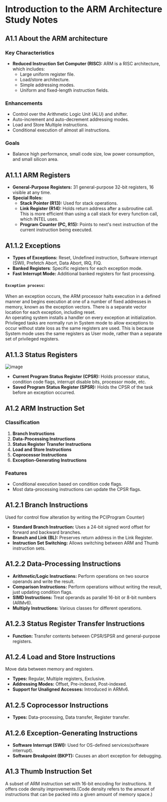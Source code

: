 # Introduction to the ARM Architecture Study Notes

## A1.1 About the ARM architecture

### Key Characteristics
- **Reduced Instruction Set Computer (RISC):** ARM is a RISC architecture, which includes:
  - Large uniform register file.
  - Load/store architecture.
  - Simple addressing modes.
  - Uniform and fixed-length instruction fields.

### Enhancements
- Control over the Arithmetic Logic Unit (ALU) and shifter.
- Auto-increment and auto-decrement addressing modes.
- Load and Store Multiple instructions.
- Conditional execution of almost all instructions.

### Goals
- Balance high performance, small code size, low power consumption, and small silicon area.

## A1.1.1 ARM Registers
- **General-Purpose Registers:** 31 general-purpose 32-bit registers, 16 visible at any time.
- **Special Roles:**
  - **Stack Pointer (R13):** Used for stack operations.
  - **Link Register (R14):** Holds return address after a subroutine call. This is more efficient than using a call stack for every function call, which INTEL uses.
  - **Program Counter (PC, R15):** Points to next's next instruction of the current instruction being executed.

## A1.1.2 Exceptions
- **Types of Exceptions:** Reset, Undefined instruction, Software interrupt (SWI), Prefetch Abort, Data Abort, IRQ, FIQ.
- **Banked Registers**: Specific registers for each exception mode.
- **Fast Interrupt Mode:** Additional banked registers for fast processing.
#### `Exception process`:
When an exception occurs, the ARM processor halts execution in a defined manner and begins execution at
one of a number of fixed addresses in memory, known as the exception vectors. There is a separate vector location for each exception, including reset.<br>
An operating system installs a handler on every exception at initialization. Privileged tasks are normally run in System mode to allow exceptions to occur without state loss as the same registers are used. This is because System mode uses the same registers as User mode, rather than a separate set of privileged registers.

## A1.1.3 Status Registers
![image](https://github.com/vacu9708/Embedded-system/assets/67142421/a8d11d29-e894-4dab-aa30-fa40bdaacdd0)

- **Current Program Status Register (CPSR):** Holds processor status, condition code flags, interrupt disable bits, processor mode, etc.
- **Saved Program Status Register (SPSR):** Holds the CPSR of the task before an exception occurred.

## A1.2 ARM Instruction Set

### Classification
1. **Branch Instructions**
2. **Data-Processing Instructions**
3. **Status Register Transfer Instructions**
4. **Load and Store Instructions**
5. **Coprocessor Instructions**
6. **Exception-Generating Instructions**

### Features
- Conditional execution based on condition code flags.
- Most data-processing instructions can update the CPSR flags.

## A1.2.1 Branch Instructions
Used for control flow alteration by writing the PC(Program Counter)
- **Standard Branch Instruction:** Uses a 24-bit signed word offset for forward and backward branches.
- **Branch and Link (BL):** Preserves return address in the Link Register.
- **Instruction Set Switching:** Allows switching between ARM and Thumb instruction sets.

## A1.2.2 Data-Processing Instructions
- **Arithmetic/Logic Instructions:** Perform operations on two source operands and write the result.
- **Comparison Instructions:** Perform operations without writing the result, just updating condition flags.
- **SIMD Instructions:** Treat operands as parallel 16-bit or 8-bit numbers (ARMv6).
- **Multiply Instructions:** Various classes for different operations.

## A1.2.3 Status Register Transfer Instructions
- **Function:** Transfer contents between CPSR/SPSR and general-purpose registers.

## A1.2.4 Load and Store Instructions
Move data between memory and registers.
- **Types:** Regular, Multiple registers, Exclusive.
- **Addressing Modes:** Offset, Pre-indexed, Post-indexed.
- **Support for Unaligned Accesses:** Introduced in ARMv6.

## A1.2.5 Coprocessor Instructions
- **Types:** Data-processing, Data transfer, Register transfer.

## A1.2.6 Exception-Generating Instructions

- **Software Interrupt (SWI):** Used for OS-defined services(software interrupt).
- **Software Breakpoint (BKPT):** Causes an abort exception for debugging.

## A1.3 Thumb Instruction Set
A subset of ARM instruction set with 16-bit encoding for instructions.
It offers code density improvements.(Code density refers to the amount of instructions that can be packed into a given amount of memory space.)
